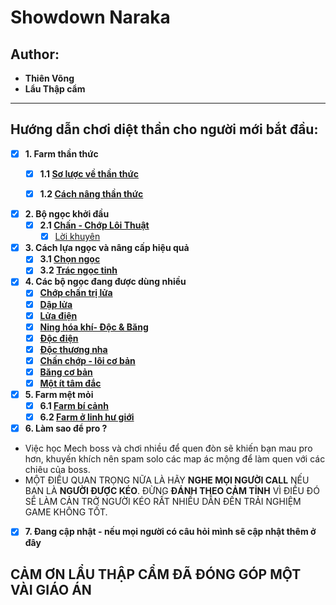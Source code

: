 # Showdown Naraka
## Author:
- **Thiên Võng**
- **Lẩu Thập cẩm**
---


## Hướng dẫn chơi diệt thần cho người mới bắt đầu:

- [x] **1. Farm thần thức**
  - [x] **1.1 [Sơ lược về thần thức](https://github.com/vietkong2222/Showdown_Naraka/blob/main/Sense%20Farming/throughsense.md)**
  - [x] **1.2 [Cách nâng thần thức](https://github.com/vietkong2222/Showdown_Naraka/blob/main/Sense%20Farming/senseupgrade.md)**
    

- [x] **2. Bộ ngọc khởi đầu**
  - [x] **2.1 [Chấn - Chớp Lôi Thuật](https://github.com/vietkong2222/Showdown_Naraka/blob/main/First%20Jades%20Set/Chanchop.md)**
    - [x] [Lời khuyên](https://github.com/vietkong2222/Showdown_Naraka/blob/main/First%20Jades%20Set/loikhuyen.md)

- [x] **3. Cách lựa ngọc và nâng cấp hiệu quả**
  - [x] **3.1 [Chọn ngọc](https://github.com/vietkong2222/Showdown_Naraka/blob/main/Jades%20Upgrade/chonngoc.md)**
  - [x] **3.2 [Trác ngọc tinh](https://github.com/vietkong2222/Showdown_Naraka/blob/main/Jades%20Upgrade/tracngoctinh.md)**

- [x] **4. Các bộ ngọc đang được dùng nhiều**
  - [x] **[Chớp chấn trị lửa](https://github.com/vietkong2222/Showdown_Naraka/blob/main/Top%20Jades%20Set/trilua.md)**
  - [x] **[Dập lửa](https://github.com/vietkong2222/Showdown_Naraka/blob/main/Top%20Jades%20Set/daplua.md)**
  - [x] **[Lửa điện](https://github.com/vietkong2222/Showdown_Naraka/blob/main/Top%20Jades%20Set/luadien.md)**
  - [x] **[Ning hóa khí- Độc & Băng](https://github.com/vietkong2222/Showdown_Naraka/blob/main/Top%20Jades%20Set/ninghoakhi.md)**
  - [x] **[Độc điện](https://github.com/vietkong2222/Showdown_Naraka/blob/main/Top%20Jades%20Set/docdien.md)**
  - [x] **[Độc thương nha](https://github.com/vietkong2222/Showdown_Naraka/blob/main/Top%20Jades%20Set/docthuongnha.md)**
  - [x] **[Chấn chớp - lôi cơ bản](https://github.com/vietkong2222/Showdown_Naraka/blob/main/Top%20Jades%20Set/chanchop.md)**
  - [x] **[Băng cơ bản](https://github.com/vietkong2222/Showdown_Naraka/blob/main/Top%20Jades%20Set/bangcoban.md)**
  - [x] **[Một ít tâm đắc](https://github.com/vietkong2222/Showdown_Naraka/blob/main/Top%20Jades%20Set/tamdac.md)**

- [x] **5. Farm mệt mỏi**
  - [x] **6.1 [Farm bí cảnh](https://github.com/vietkong2222/Showdown_Naraka/blob/main/Arima%20Ring%20Farming/solotrios.md)**
  - [x] **6.2 [Farm ở linh hư giới](https://github.com/vietkong2222/Showdown_Naraka/blob/main/Arima%20Ring%20Farming/linhhugioi.md)**

- [x] **6. Làm sao để pro ?**
 - Việc học Mech boss và chơi nhiều để quen đòn sẽ khiến bạn mau pro hơn, khuyến khích nên spam solo các map ác mộng để làm quen với các chiêu của boss.
 - MỘT ĐIỀU QUAN TRỌNG NỮA LÀ HÃY **NGHE MỌI NGƯỜI CALL** NẾU BẠN LÀ **NGƯỜI ĐƯỢC KÉO**. ĐỪNG **ĐÁNH THEO CẢM TỈNH** VÌ ĐIỀU ĐÓ SẼ LÀM CẢN TRỞ NGƯỜI KÉO RẤT NHIỀU DẪN ĐẾN TRẢI NGHIỆM GAME KHÔNG TỐT. 
  
- [x] **7. Đang cập nhật - nếu mọi người có câu hỏi mình sẽ cập nhật thêm ở đây**

## CẢM ƠN LẨU THẬP CẨM ĐÃ ĐÓNG GÓP MỘT VÀI GIÁO ÁN